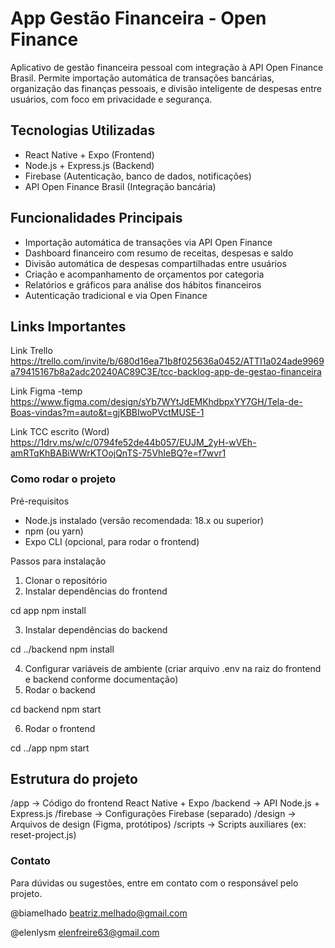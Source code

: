# App Gestão Financeira - Open Finance

Aplicativo de gestão financeira pessoal com integração à API Open Finance Brasil.
Permite importação automática de transações bancárias, organização das finanças pessoais, e divisão inteligente de despesas entre usuários, com foco em privacidade e segurança.

## Tecnologias Utilizadas
- React Native + Expo (Frontend)
- Node.js + Express.js (Backend)
- Firebase  (Autenticação, banco de dados, notificações)
- API Open Finance Brasil (Integração bancária)

## Funcionalidades Principais
- Importação automática de transações via API Open Finance
- Dashboard financeiro com resumo de receitas, despesas e saldo
- Divisão automática de despesas compartilhadas entre usuários
- Criação e acompanhamento de orçamentos por categoria
- Relatórios e gráficos para análise dos hábitos financeiros
- Autenticação tradicional e via Open Finance

## Links Importantes

Link Trello
https://trello.com/invite/b/680d16ea71b8f025636a0452/ATTI1a024ade9969a79415167b8a2adc20240AC89C3E/tcc-backlog-app-de-gestao-financeira

Link Figma -temp
https://www.figma.com/design/sYb7WYtJdEMKhdbpxYY7GH/Tela-de-Boas-vindas?m=auto&t=gjKBBIwoPVctMUSE-1

Link TCC escrito (Word)
https://1drv.ms/w/c/0794fe52de44b057/EUJM_2yH-wVEh-amRTqKhBABiWWrKTOojQnTS-75VhIeBQ?e=f7wvr1

### Como rodar o projeto
Pré-requisitos
- Node.js instalado (versão recomendada: 18.x ou superior)
- npm (ou yarn)
- Expo CLI (opcional, para rodar o frontend)

Passos para instalação
1. Clonar o repositório
2. Instalar dependências do frontend

cd app
npm install

3. Instalar dependências do backend

cd ../backend
npm install

4. Configurar variáveis de ambiente (criar arquivo .env na raiz do frontend e backend conforme documentação)
5. Rodar o backend

cd backend
npm start

6. Rodar o frontend

cd ../app
npm start

## Estrutura do projeto

/app      -> Código do frontend React Native + Expo
/backend  -> API Node.js + Express.js
/firebase -> Configurações Firebase (separado)
/design   -> Arquivos de design (Figma, protótipos)
/scripts  -> Scripts auxiliares (ex: reset-project.js)

### Contato

Para dúvidas ou sugestões, entre em contato com o responsável pelo projeto.

@biamelhado 
beatriz.melhado@gmail.com

@elenlysm 
elenfreire63@gmail.com